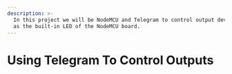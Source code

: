 ```yaml
---
description: >-
  In this project we will be NodeMCU and Telegram to control output devices such
  as the built-in LED of the NodeMCU board.
---
```


# Using Telegram To Control Outputs

